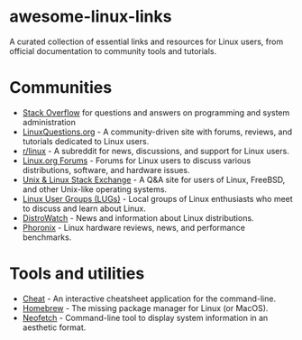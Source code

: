 # awesome-linux-links
A curated collection of essential links and resources for Linux users, from official documentation to community tools and tutorials.


# Communities
- [Stack Overflow](https://stackoverflow.com/) for questions and answers on programming and system administration
- [LinuxQuestions.org](https://www.linuxquestions.org) - A community-driven site with forums, reviews, and tutorials dedicated to Linux users.
- [r/linux](https://www.reddit.com/r/linux/) - A subreddit for news, discussions, and support for Linux users.
- [Linux.org Forums](https://www.linux.org/forums/) - Forums for Linux users to discuss various distributions, software, and hardware issues.
- [Unix & Linux Stack Exchange](https://unix.stackexchange.com/) - A Q&A site for users of Linux, FreeBSD, and other Unix-like operating systems.
- [Linux User Groups (LUGs)](https://lug.org.uk/lugs/all) - Local groups of Linux enthusiasts who meet to discuss and learn about Linux.
- [DistroWatch](https://distrowatch.com/) - News and information about Linux distributions.
- [Phoronix](https://www.phoronix.com/) - Linux hardware reviews, news, and performance benchmarks.
# Tools and utilities
- [Cheat](https://github.com/cheat/cheat) - An interactive cheatsheet application for the command-line.
- [Homebrew](https://brew.sh/) - The missing package manager for Linux (or MacOS).
- [Neofetch](https://github.com/dylanaraps/neofetch) - Command-line tool to display system information in an aesthetic format.
